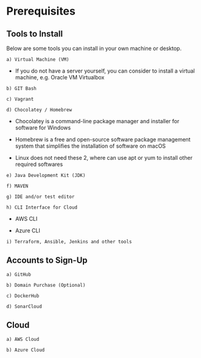 # Prerequisites

## Tools to Install

Below are some tools you can install in your own machine or desktop.

`a) Virtual Machine (VM)`

- If you do not have a server yourself, you can consider to install a virtual machine, e.g. Oracle VM Virtualbox

`b) GIT Bash`

`c) Vagrant`

`d) Chocolatey / Homebrew`

- Chocolatey is a command-line package manager and installer for software for Windows

- Homebrew is a free and open-source software package management system that simplifies the installation of software on macOS

- Linux does not need these 2, where can use apt or yum to install other required softwares

`e) Java Development Kit (JDK)`

`f) MAVEN`

`g) IDE and/or test editor`

`h) CLI Interface for Cloud`

- AWS CLI

- Azure CLI

`i) Terraform, Ansible, Jenkins and other tools`

## Accounts to Sign-Up

`a) GitHub`

`b) Domain Purchase (Optional)`

`c) DockerHub`

`d) SonarCloud`

## Cloud

`a) AWS Cloud`

`b) Azure Cloud`